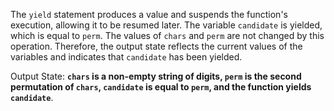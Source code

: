 The `yield` statement produces a value and suspends the function's execution, allowing it to be resumed later. The variable `candidate` is yielded, which is equal to `perm`. The values of `chars` and `perm` are not changed by this operation. Therefore, the output state reflects the current values of the variables and indicates that `candidate` has been yielded.

Output State: **`chars` is a non-empty string of digits, `perm` is the second permutation of `chars`, `candidate` is equal to `perm`, and the function yields `candidate`**.